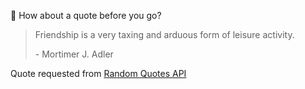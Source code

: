 📣 How about a quote before you go?

> Friendship is a very taxing and arduous form of leisure activity.
>
> <p>- Mortimer J. Adler</p>

Quote requested from [Random Quotes API](https://github.com/lukePeavey/quotable)
